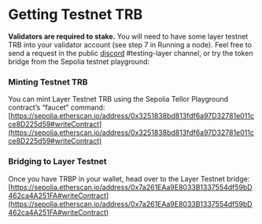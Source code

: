 # Getting Testnet TRB

**Validators are required to stake.**  You will need to have some layer testnet TRB into your validator account (see step 7 in Running a node). Feel free to send a request in the public [discord](https://discord.gg/tellor) #testing-layer channel, or try the token bridge from the Sepolia testnet playground:

### Minting Testnet TRB

You can mint Layer Testnet TRB using the Sepolia Tellor Playground contract’s “faucet” command:\
[https://sepolia.etherscan.io/address/0x3251838bd813fdf6a97D32781e011cce8D225d59#writeContract](https://sepolia.etherscan.io/address/0x3251838bd813fdf6a97D32781e011cce8D225d59#writeContract)

### Bridging to Layer Testnet

Once you have TRBP in your wallet, head over to the Layer Testnet bridge:\
[https://sepolia.etherscan.io/address/0x7a261EAa9E8033B1337554df59bD462ca4A251FA#writeContract](https://sepolia.etherscan.io/address/0x7a261EAa9E8033B1337554df59bD462ca4A251FA#writeContract)
